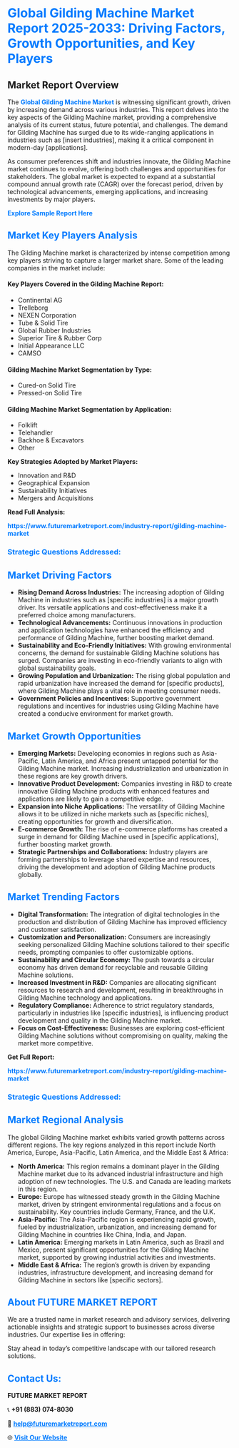 <h1 style="color: #007BFF;">Global Gilding Machine Market Report 2025-2033: Driving Factors, Growth Opportunities, and Key Players</h1>

<section id="overview">
<h2>Market Report Overview</h2>
<p>The <a href="https://www.futuremarketreport.com/industry-report/gilding-machine-market" style="color: #007BFF; text-decoration: none;"><strong>Global Gilding Machine Market</strong></a> is witnessing significant growth, driven by increasing demand across various industries. This report delves into the key aspects of the Gilding Machine market, providing a comprehensive analysis of its current status, future potential, and challenges. The demand for Gilding Machine has surged due to its wide-ranging applications in industries such as [insert industries], making it a critical component in modern-day [applications].</p>
<p>As consumer preferences shift and industries innovate, the Gilding Machine market continues to evolve, offering both challenges and opportunities for stakeholders. The global market is expected to expand at a substantial compound annual growth rate (CAGR) over the forecast period, driven by technological advancements, emerging applications, and increasing investments by major players.</p>
</section>

<section id="overview">
<p><a href="https://www.futuremarketreport.com/request-sample/reportId=32748" style="color: #007BFF; text-decoration: none;"><strong>Explore Sample Report Here</strong></a></p>
</section>

<section id="key-players">
<h2 style="color: #007BFF;">Market Key Players Analysis</h2>
<p>The Gilding Machine market is characterized by intense competition among key players striving to capture a larger market share. Some of the leading companies in the market include:</p>
<h4>Key Players Covered in the Gilding Machine Report:</h4>
<ul><li>Continental AG</li><li>Trelleborg</li><li>NEXEN Corporation</li><li>Tube &amp; Solid Tire</li><li>Global Rubber Industries</li><li>Superior Tire &amp; Rubber Corp</li><li>Initial Appearance LLC</li><li>CAMSO</li></ul>
<h4>Gilding Machine Market Segmentation by Type:</h4>
<ul><li>Cured-on Solid Tire</li><li>Pressed-on Solid Tire</li></ul>

<h4>Gilding Machine Market Segmentation by Application:</h4>
<ul><li>Folklift</li><li>Telehandler</li><li>Backhoe &amp; Excavators</li><li>Other</li></ul>
<p><strong>Key Strategies Adopted by Market Players:</strong></p>
<ul>
<li>Innovation and R&D</li>
<li>Geographical Expansion</li>
<li>Sustainability Initiatives</li>
<li>Mergers and Acquisitions</li>
</ul>
</section>

<section>
<p><strong>Read Full Analysis: </strong></p><a href="https://www.futuremarketreport.com/industry-report/gilding-machine-market" style="color: #007BFF; text-decoration: none;"><strong>https://www.futuremarketreport.com/industry-report/gilding-machine-market</strong></a>
<h3 style="color: #007BFF;">Strategic Questions Addressed:</h3>
</section>

<section id="driving-factors">
<h2 style="color: #007BFF;">Market Driving Factors</h2>
<ul>
<li><strong>Rising Demand Across Industries:</strong> The increasing adoption of Gilding Machine in industries such as [specific industries] is a major growth driver. Its versatile applications and cost-effectiveness make it a preferred choice among manufacturers.</li>
<li><strong>Technological Advancements:</strong> Continuous innovations in production and application technologies have enhanced the efficiency and performance of Gilding Machine, further boosting market demand.</li>
<li><strong>Sustainability and Eco-Friendly Initiatives:</strong> With growing environmental concerns, the demand for sustainable Gilding Machine solutions has surged. Companies are investing in eco-friendly variants to align with global sustainability goals.</li>
<li><strong>Growing Population and Urbanization:</strong> The rising global population and rapid urbanization have increased the demand for [specific products], where Gilding Machine plays a vital role in meeting consumer needs.</li>
<li><strong>Government Policies and Incentives:</strong> Supportive government regulations and incentives for industries using Gilding Machine have created a conducive environment for market growth.</li>
</ul>
</section>

<section id="growth-opportunities">
<h2 style="color: #007BFF;">Market Growth Opportunities</h2>
<ul>
<li><strong>Emerging Markets:</strong> Developing economies in regions such as Asia-Pacific, Latin America, and Africa present untapped potential for the Gilding Machine market. Increasing industrialization and urbanization in these regions are key growth drivers.</li>
<li><strong>Innovative Product Development:</strong> Companies investing in R&D to create innovative Gilding Machine products with enhanced features and applications are likely to gain a competitive edge.</li>
<li><strong>Expansion into Niche Applications:</strong> The versatility of Gilding Machine allows it to be utilized in niche markets such as [specific niches], creating opportunities for growth and diversification.</li>
<li><strong>E-commerce Growth:</strong> The rise of e-commerce platforms has created a surge in demand for Gilding Machine used in [specific applications], further boosting market growth.</li>
<li><strong>Strategic Partnerships and Collaborations:</strong> Industry players are forming partnerships to leverage shared expertise and resources, driving the development and adoption of Gilding Machine products globally.</li>
</ul>
</section>

<section id="trending-factors">
<h2 style="color: #007BFF;">Market Trending Factors</h2>
<ul>
<li><strong>Digital Transformation:</strong> The integration of digital technologies in the production and distribution of Gilding Machine has improved efficiency and customer satisfaction.</li>
<li><strong>Customization and Personalization:</strong> Consumers are increasingly seeking personalized Gilding Machine solutions tailored to their specific needs, prompting companies to offer customizable options.</li>
<li><strong>Sustainability and Circular Economy:</strong> The push towards a circular economy has driven demand for recyclable and reusable Gilding Machine solutions.</li>
<li><strong>Increased Investment in R&D:</strong> Companies are allocating significant resources to research and development, resulting in breakthroughs in Gilding Machine technology and applications.</li>
<li><strong>Regulatory Compliance:</strong> Adherence to strict regulatory standards, particularly in industries like [specific industries], is influencing product development and quality in the Gilding Machine market.</li>
<li><strong>Focus on Cost-Effectiveness:</strong> Businesses are exploring cost-efficient Gilding Machine solutions without compromising on quality, making the market more competitive.</li>
</ul>
</section>

<section>
<p><strong>Get Full Report: </strong></p><a href="https://www.futuremarketreport.com/industry-report/gilding-machine-market" style="color: #007BFF; text-decoration: none;"><strong>https://www.futuremarketreport.com/industry-report/gilding-machine-market</strong></a>
<h3 style="color: #007BFF;">Strategic Questions Addressed:</h3>
</section>


<section id="regional-analysis">
<h2 style="color: #007BFF;">Market Regional Analysis</h2>
<p>The global Gilding Machine market exhibits varied growth patterns across different regions. The key regions analyzed in this report include North America, Europe, Asia-Pacific, Latin America, and the Middle East & Africa:</p>
<ul>
<li><strong>North America:</strong> This region remains a dominant player in the Gilding Machine market due to its advanced industrial infrastructure and high adoption of new technologies. The U.S. and Canada are leading markets in this region.</li>
<li><strong>Europe:</strong> Europe has witnessed steady growth in the Gilding Machine market, driven by stringent environmental regulations and a focus on sustainability. Key countries include Germany, France, and the U.K.</li>
<li><strong>Asia-Pacific:</strong> The Asia-Pacific region is experiencing rapid growth, fueled by industrialization, urbanization, and increasing demand for Gilding Machine in countries like China, India, and Japan.</li>
<li><strong>Latin America:</strong> Emerging markets in Latin America, such as Brazil and Mexico, present significant opportunities for the Gilding Machine market, supported by growing industrial activities and investments.</li>
<li><strong>Middle East & Africa:</strong> The region’s growth is driven by expanding industries, infrastructure development, and increasing demand for Gilding Machine in sectors like [specific sectors].</li>
</ul>
</section>

<footer>
<h2 style="color: #007BFF;">About FUTURE MARKET REPORT</h2>
<p>We are a trusted name in market research and advisory services, delivering actionable insights and strategic support to businesses across diverse industries. Our expertise lies in offering:</p>

<p>Stay ahead in today’s competitive landscape with our tailored research solutions.</p>

<h2 style="color: #007BFF;">Contact Us:</h2>
<p><strong>FUTURE MARKET REPORT</strong></p>
<p>📞 <strong>+91 (883) 074-8030</strong></p>
<p>📧 <strong><a href="mailto:help@futuremarketreport.com" style="color: #007BFF;">help@futuremarketreport.com</a></strong></p>
<p>🌐 <strong><a href="https://www.futuremarketreport.com/" style="color: #007BFF;">Visit Our Website</a></strong></p>
</footer>